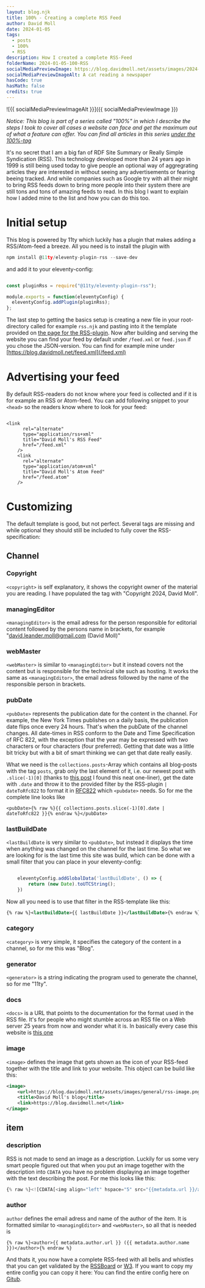 ```yaml
---
layout: blog.njk
title: 100% - Creating a complete RSS Feed
author: David Moll
date: 2024-01-05
tags:
  - posts
  - 100%
  - RSS
description: How I created a complete RSS-Feed
folderName: 2024-01-05-100-RSS
socialMediaPreviewImage: https://blog.davidmoll.net/assets/images/2024-01-05-100-RSS/cover.png
socialMediaPreviewImageAlt: A cat reading a newspaper
hasCode: true
hasMath: false
credits: true
---
```


![{{ socialMediaPreviewImageAlt }}]({{ socialMediaPreviewImage }})

_Notice: This blog is part of a series called "100%" in which I describe the steps I took to cover all cases a website can face and get the maximum out of what a feature can offer. You can find all articles in this series [under the 100%-tag](/tags/100%25/)_

It's no secret that I am a big fan of RDF Site Summary or Really Simple Syndication (RSS). This technology developed more than 24 years ago in 1999 is still being used today to give people an optional way of aggregrating articles they are interested in without seeing any advertisements or fearing beeing tracked. And while companies such as Google try with all their might to bring RSS feeds down to bring more people into their system there are still tons and tons of amazing feeds to read. In this blog I want to explain how I added mine to the list and how you can do this too.

# Initial setup

This blog is powered by 11ty which luckily has a plugin that makes adding a RSS/Atom-feed a breeze. All you need is to install the plugin with

```js
npm install @11ty/eleventy-plugin-rss --save-dev
```

and add it to your eleventy-config:

```js:.eleventy.js

const pluginRss = require("@11ty/eleventy-plugin-rss");

module.exports = function(eleventyConfig) {
  eleventyConfig.addPlugin(pluginRss);
};
```

The last step to getting the basics setup is creating a new file in your root-directory called for example `rss.njk` and pasting into it the template provided on [the page for the RSS-plugin](https://www.11ty.dev/docs/plugins/rss/#sample-feed-templates). Now after building and serving the website you can find your feed by default under `/feed.xml` or `feed.json` if you chose the JSON-version. You can find for example mine under [https://blog.davidmoll.net/feed.xml](/feed.xml)

# Advertising your feed

By default RSS-readers do not know where your feed is collected and if it is for example an RSS or Atom-feed. You can add following snippet to your `<head>` so the readers know where to look for your feed:

```js:base.njk

<link
      rel="alternate"
      type="application/rss+xml"
      title="David Moll's RSS Feed"
      href="/feed.xml"
    />
    <link
      rel="alternate"
      type="application/atom+xml"
      title="David Moll's Atom Feed"
      href="/feed.atom"
    />
```

# Customizing

The default template is good, but not perfect. Several tags are missing and while optional they should still be included to fully cover the RSS-specification:

## Channel

### Copyright

`<copyright>` is self explanatory, it shows the copyright owner of the material you are reading. I have populated the tag with "Copyright 2024, David Moll".

### managingEditor

`<managingEditor>` is the email adress for the person responsible for editorial content followed by the persons name in brackets, for example "david.leander.moll@gmail.com (David Moll)"

### webMaster

`<webMaster>` is similar to `<managingEditor>` but it instead covers not the content but is responsible for the technical site such as hosting. It works the same as `<managingEditor>`, the email adress followed by the name of the responsible person in brackets.

### pubDate

`<pubDate>` represents the publication date for the content in the channel. For example, the New York Times publishes on a daily basis, the publication date flips once every 24 hours. That's when the pubDate of the channel changes. All date-times in RSS conform to the Date and Time Specification of RFC 822, with the exception that the year may be expressed with two characters or four characters (four preferred). Getting that date was a little bit tricky but with a bit of smart thinking we can get that date really easily.

What we need is the `collections.posts`-Array which contains all blog-posts with the tag `posts`, grab only the last element of it, i.e. our newest post with `.slice(-1)[0]` (thanks to [this post](https://stackoverflow.com/questions/3216013/get-the-last-item-in-an-array) I found this neat one-liner), get the date with `.date` and throw it to the provided filter by the RSS-plugin `| dateToRfc822` to format it in [RFC822](https://www.w3.org/Protocols/rfc822/#z28) which `<pubdate>` needs. So for me the complete line looks like

```tsx
<pubDate>{% raw %}{{ collections.posts.slice(-1)[0].date | dateToRfc822 }}{% endraw %}</pubDate>
```

### lastBuildDate

`<lastBuildDate` is very similar to `<pubDate>`, but instead it displays the time when anything was changed on the channel for the last time. So what we are looking for is the last time this site was build, which can be done with a small filter that you can place in your eleventy-config:

```js:.eleventy.js

	eleventyConfig.addGlobalData('lastBuildDate', () => {
		return (new Date).toUTCString();
	})
```

Now all you need is to use that filter in the RSS-template like this:

```xml
{% raw %}<lastBuildDate>{{ lastBuildDate }}</lastBuildDate>{% endraw %}
```

### category

`<category>` is very simple, it specifies the category of the content in a channel, so for me this was "Blog".

### generator

`<generator>` is a string indicating the program used to generate the channel, so for me "11ty".

### docs

`<docs>` is a URL that points to the documentation for the format used in the RSS file. It's for people who might stumble across an RSS file on a Web server 25 years from now and wonder what it is. In basically every case this website is [this one](https://www.rssboard.org/rss-specification)

### image

`<image>` defines the image that gets shown as the icon of your RSS-feed together with the title and link to your website. This object can be build like this:

```xml
<image>
    <url>https://blog.davidmoll.net/assets/images/general/rss-image.png</url>
    <title>David Moll's blog</title>
    <link>https://blog.davidmoll.net</link>
</image>
```

## item

### description

RSS is not made to send an image as a description. Luckily for us some very smart people figured out that when you put an image together with the description into `CDATA` you have no problem displaying an image together with the text describing the post. For me this looks like this:

```js
{% raw %}<![CDATA[<img align="left" hspace="5" src="{{metadata.url }}/assets/images/{{post.data.folderName}}/cover.png"/>{{ post.data.description }}]]>{% endraw %}
```

### author

`author` defines the email adress and name of the author of the item. It is formatted similar to `<managingEditor>` and `<webMaster>`, so all that is needed is

```tsx
{% raw %}<author>{{ metadata.author.url }} ({{ metadata.author.name }})</author>{% endraw %}
```

And thats it, you now have a complete RSS-feed with all bells and whistles that you can get validated by the [RSSBoard](https://www.rssboard.org/rss-validator/check.cgi?url=https%3A%2F%2Fblog.davidmoll.net%2Ffeed.xml) or [W3](https://validator.w3.org/feed/check.cgi?url=https%3A%2F%2Fblog.davidmoll.net%2Ffeed.xml). If you want to copy my entire config you can copy it here:
You can find the entire config here on [Gitub](https://github.com/Akashic101/blog/blob/main/src/rss.njk).
